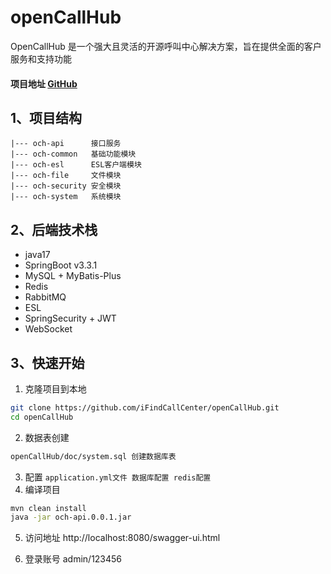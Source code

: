 # openCallHub
OpenCallHub 是一个强大且灵活的开源呼叫中心解决方案，旨在提供全面的客户服务和支持功能

#### 项目地址 [GitHub](https://github.com/iFindCallCenter/openCallHub)

## 1、项目结构

    |--- och-api      接口服务
    |--- och-common   基础功能模块
    |--- och-esl      ESL客户端模块
    |--- och-file     文件模块
    |--- och-security 安全模块
    |--- och-system   系统模块

## 2、后端技术栈
- java17
- SpringBoot v3.3.1
- MySQL + MyBatis-Plus
- Redis 
- RabbitMQ
- ESL 
- SpringSecurity + JWT
- WebSocket


## 3、快速开始
1. 克隆项目到本地
```bash
git clone https://github.com/iFindCallCenter/openCallHub.git
cd openCallHub
```
2. 数据表创建
```bash
openCallHub/doc/system.sql 创建数据库表
```
3. 配置
``application.yml文件 数据库配置 redis配置``
4. 编译项目
```bash
mvn clean install
java -jar och-api.0.0.1.jar
```
5. 访问地址 http://localhost:8080/swagger-ui.html

6. 登录账号 admin/123456
